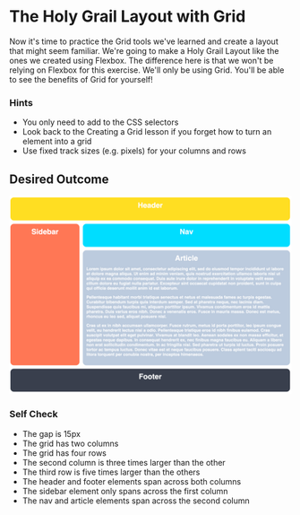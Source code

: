 # The Holy Grail Layout with Grid

Now it's time to practice the Grid tools we've learned and create a layout that might seem familiar. We're going to make a Holy Grail Layout like the ones we created using Flexbox. The difference here is that we won't be relying on Flexbox for this exercise. We'll only be using Grid. You'll be able to see the benefits of Grid for yourself!

### Hints
- You only need to add to the CSS selectors
- Look back to the Creating a Grid lesson if you forget how to turn an element into a grid
- Use fixed track sizes (e.g. pixels) for your columns and rows

## Desired Outcome

![desired outcome](./desired-outcome.png)

### Self Check
- The gap is 15px
- The grid has two columns
- The grid has four rows
- The second column is three times larger than the other
- The third row is five times larger than the others
- The header and footer elements span across both columns
- The sidebar element only spans across the first column
- The nav and article elements span across the second column
